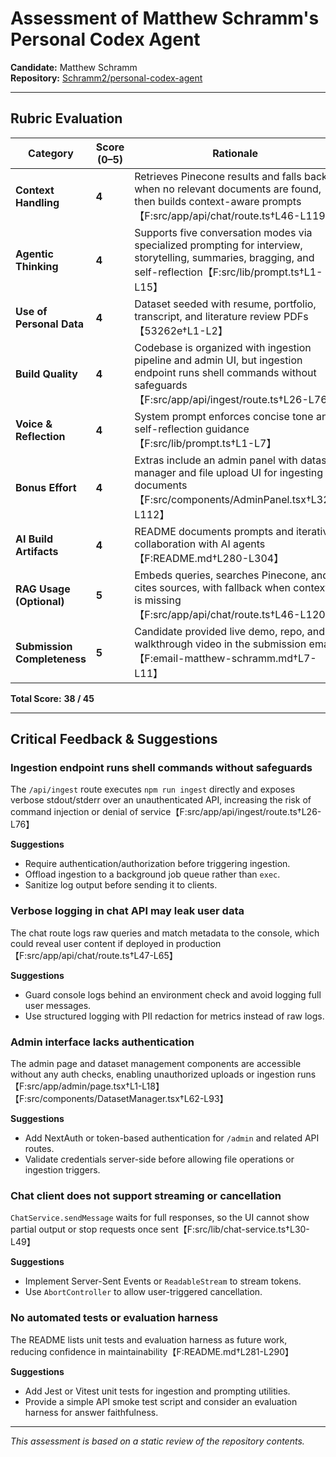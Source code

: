# Assessment of Matthew Schramm's Personal Codex Agent

**Candidate:** Matthew Schramm  
**Repository:** [Schramm2/personal-codex-agent](https://github.com/Schramm2/personal-codex-agent)

---

## Rubric Evaluation

| Category | Score (0–5) | Rationale |
| --- | --- | --- |
| **Context Handling** | **4** | Retrieves Pinecone results and falls back when no relevant documents are found, then builds context-aware prompts【F:src/app/api/chat/route.ts†L46-L119】 |
| **Agentic Thinking** | **4** | Supports five conversation modes via specialized prompting for interview, storytelling, summaries, bragging, and self-reflection【F:src/lib/prompt.ts†L1-L15】 |
| **Use of Personal Data** | **4** | Dataset seeded with resume, portfolio, transcript, and literature review PDFs【53262e†L1-L2】 |
| **Build Quality** | **4** | Codebase is organized with ingestion pipeline and admin UI, but ingestion endpoint runs shell commands without safeguards【F:src/app/api/ingest/route.ts†L26-L76】 |
| **Voice & Reflection** | **4** | System prompt enforces concise tone and self-reflection guidance【F:src/lib/prompt.ts†L1-L7】 |
| **Bonus Effort** | **4** | Extras include an admin panel with dataset manager and file upload UI for ingesting documents【F:src/components/AdminPanel.tsx†L32-L112】 |
| **AI Build Artifacts** | **4** | README documents prompts and iterative collaboration with AI agents【F:README.md†L280-L304】 |
| **RAG Usage (Optional)** | **5** | Embeds queries, searches Pinecone, and cites sources, with fallback when context is missing【F:src/app/api/chat/route.ts†L46-L120】 |
| **Submission Completeness** | **5** | Candidate provided live demo, repo, and walkthrough video in the submission email【F:email-matthew-schramm.md†L7-L11】 |

**Total Score:** **38 / 45**

---

## Critical Feedback & Suggestions

### Ingestion endpoint runs shell commands without safeguards
The `/api/ingest` route executes `npm run ingest` directly and exposes verbose stdout/stderr over an unauthenticated API, increasing the risk of command injection or denial of service【F:src/app/api/ingest/route.ts†L26-L76】

**Suggestions**
- Require authentication/authorization before triggering ingestion.
- Offload ingestion to a background job queue rather than `exec`.
- Sanitize log output before sending it to clients.

### Verbose logging in chat API may leak user data
The chat route logs raw queries and match metadata to the console, which could reveal user content if deployed in production【F:src/app/api/chat/route.ts†L47-L65】

**Suggestions**
- Guard console logs behind an environment check and avoid logging full user messages.
- Use structured logging with PII redaction for metrics instead of raw logs.

### Admin interface lacks authentication
The admin page and dataset management components are accessible without any auth checks, enabling unauthorized uploads or ingestion runs【F:src/app/admin/page.tsx†L1-L18】【F:src/components/DatasetManager.tsx†L62-L93】

**Suggestions**
- Add NextAuth or token-based authentication for `/admin` and related API routes.
- Validate credentials server-side before allowing file operations or ingestion triggers.

### Chat client does not support streaming or cancellation
`ChatService.sendMessage` waits for full responses, so the UI cannot show partial output or stop requests once sent【F:src/lib/chat-service.ts†L30-L49】

**Suggestions**
- Implement Server-Sent Events or `ReadableStream` to stream tokens.
- Use `AbortController` to allow user-triggered cancellation.

### No automated tests or evaluation harness
The README lists unit tests and evaluation harness as future work, reducing confidence in maintainability【F:README.md†L281-L290】

**Suggestions**
- Add Jest or Vitest unit tests for ingestion and prompting utilities.
- Provide a simple API smoke test script and consider an evaluation harness for answer faithfulness.

---

*This assessment is based on a static review of the repository contents.*
